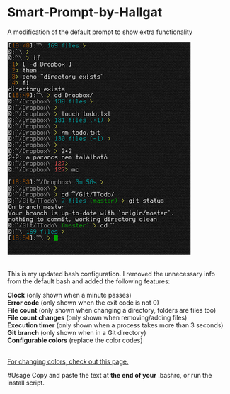 # Smart-Prompt-by-Hallgat
A modification of the default prompt to show extra functionality<br />

![alt tag](https://raw.githubusercontent.com/hallgat89/Smart-Prompt-by-Hallgat/master/preview.png)

<br />
This is my updated bash configuration. I removed the unnecessary info from the default bash and added the following features:<br />

<b>Clock</b> (only shown when a minute passes)<br />
<b>Error code</b> (only shown when the exit code is not 0)<br />
<b>File count</b> (only shown when changing a directory, folders are files too)<br />
<b>File count changes</b> (only shown when removing/adding files)<br />
<b>Execution timer</b> (only shown when a process takes more than 3 seconds)<br />
<b>Git branch</b> (only shown when in a Git directory)<br />
<b>Configurable colors</b>  (replace the color codes)<br />
<br />

<a href="http://misc.flogisoft.com/bash/tip_colors_and_formatting">For changing colors, check out this page.</a>

#Usage
Copy and paste the text at <b>the end of your</b> .bashrc, or run the install script.
